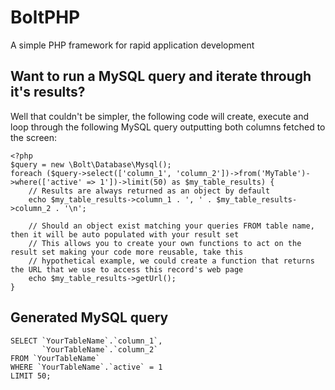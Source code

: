BoltPHP
================

A simple PHP framework for rapid application development

## Want to run a MySQL query and iterate through it's results? ##
Well that couldn't be simpler, the following code will create, execute and loop through the following MySQL query outputting both columns fetched to the screen:

```
<?php
$query = new \Bolt\Database\Mysql();
foreach ($query->select(['column_1', 'column_2'])->from('MyTable')->where(['active' => 1'])->limit(50) as $my_table_results) {
    // Results are always returned as an object by default
    echo $my_table_results->column_1 . ', ' . $my_table_results->column_2 . '\n';

    // Should an object exist matching your queries FROM table name, then it will be auto populated with your result set
    // This allows you to create your own functions to act on the result set making your code more reusable, take this
    // hypothetical example, we could create a function that returns the URL that we use to access this record's web page
    echo $my_table_results->getUrl();
}
```

## Generated MySQL query ##
```
SELECT `YourTableName`.`column_1`,
       `YourTableName`.`column_2`
FROM `YourTableName`
WHERE `YourTableName`.`active` = 1
LIMIT 50;
```